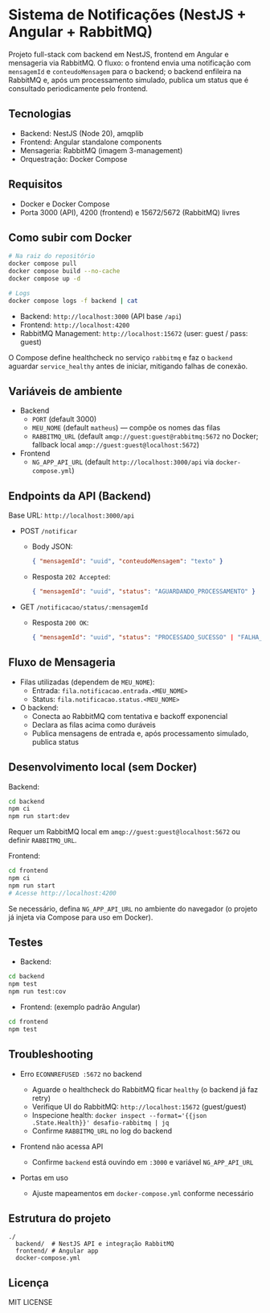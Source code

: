 # Sistema de Notificações (NestJS + Angular + RabbitMQ)

Projeto full-stack com backend em NestJS, frontend em Angular e mensageria via RabbitMQ. O fluxo: o frontend envia uma notificação com `mensagemId` e `conteudoMensagem` para o backend; o backend enfileira na RabbitMQ e, após um processamento simulado, publica um status que é consultado periodicamente pelo frontend.

## Tecnologias
- Backend: NestJS (Node 20), amqplib
- Frontend: Angular standalone components
- Mensageria: RabbitMQ (imagem 3-management)
- Orquestração: Docker Compose

## Requisitos
- Docker e Docker Compose
- Porta 3000 (API), 4200 (frontend) e 15672/5672 (RabbitMQ) livres

## Como subir com Docker
```bash
# Na raiz do repositório
docker compose pull
docker compose build --no-cache
docker compose up -d

# Logs
docker compose logs -f backend | cat
```

- Backend: `http://localhost:3000` (API base `/api`)
- Frontend: `http://localhost:4200`
- RabbitMQ Management: `http://localhost:15672` (user: guest / pass: guest)

O Compose define healthcheck no serviço `rabbitmq` e faz o `backend` aguardar `service_healthy` antes de iniciar, mitigando falhas de conexão.

## Variáveis de ambiente
- Backend
  - `PORT` (default 3000)
  - `MEU_NOME` (default `matheus`) — compõe os nomes das filas
  - `RABBITMQ_URL` (default `amqp://guest:guest@rabbitmq:5672` no Docker; fallback local `amqp://guest:guest@localhost:5672`)
- Frontend
  - `NG_APP_API_URL` (default `http://localhost:3000/api` via `docker-compose.yml`)

## Endpoints da API (Backend)
Base URL: `http://localhost:3000/api`

- POST `/notificar`
  - Body JSON:
    ```json
    { "mensagemId": "uuid", "conteudoMensagem": "texto" }
    ```
  - Resposta `202 Accepted`:
    ```json
    { "mensagemId": "uuid", "status": "AGUARDANDO_PROCESSAMENTO" }
    ```

- GET `/notificacao/status/:mensagemId`
  - Resposta `200 OK`:
    ```json
    { "mensagemId": "uuid", "status": "PROCESSADO_SUCESSO" | "FALHA_PROCESSAMENTO" | "AGUARDANDO_PROCESSAMENTO" | null }
    ```

## Fluxo de Mensageria
- Filas utilizadas (dependem de `MEU_NOME`):
  - Entrada: `fila.notificacao.entrada.<MEU_NOME>`
  - Status: `fila.notificacao.status.<MEU_NOME>`
- O backend:
  - Conecta ao RabbitMQ com tentativa e backoff exponencial
  - Declara as filas acima como duráveis
  - Publica mensagens de entrada e, após processamento simulado, publica status

## Desenvolvimento local (sem Docker)
Backend:
```bash
cd backend
npm ci
npm run start:dev
```
Requer um RabbitMQ local em `amqp://guest:guest@localhost:5672` ou definir `RABBITMQ_URL`.

Frontend:
```bash
cd frontend
npm ci
npm run start
# Acesse http://localhost:4200
```
Se necessário, defina `NG_APP_API_URL` no ambiente do navegador (o projeto já injeta via Compose para uso em Docker).

## Testes
- Backend:
```bash
cd backend
npm test
npm run test:cov
```
- Frontend: (exemplo padrão Angular)
```bash
cd frontend
npm test
```

## Troubleshooting
- Erro `ECONNREFUSED :5672` no backend
  - Aguarde o healthcheck do RabbitMQ ficar `healthy` (o backend já faz retry)
  - Verifique UI do RabbitMQ: `http://localhost:15672` (guest/guest)
  - Inspecione health: `docker inspect --format='{{json .State.Health}}' desafio-rabbitmq | jq`
  - Confirme `RABBITMQ_URL` no log do backend

- Frontend não acessa API
  - Confirme `backend` está ouvindo em `:3000` e variável `NG_APP_API_URL`

- Portas em uso
  - Ajuste mapeamentos em `docker-compose.yml` conforme necessário

## Estrutura do projeto
```
./
  backend/  # NestJS API e integração RabbitMQ
  frontend/ # Angular app
  docker-compose.yml
```

## Licença
MIT LICENSE

